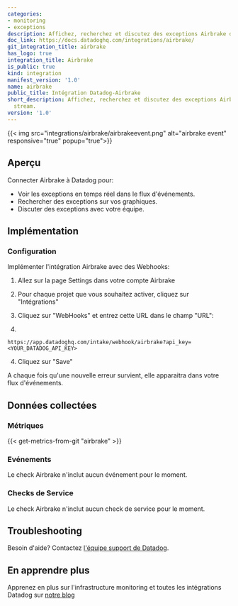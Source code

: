```yaml
---
categories:
- monitoring
- exceptions
description: Affichez, recherchez et discutez des exceptions Airbrake dans votre flux d'événements.
doc_link: https://docs.datadoghq.com/integrations/airbrake/
git_integration_title: airbrake
has_logo: true
integration_title: Airbrake
is_public: true
kind: integration
manifest_version: '1.0'
name: airbrake
public_title: Intégration Datadog-Airbrake
short_description: Affichez, recherchez et discutez des exceptions Airbrake dans votre flux d'événements.
  stream.
version: '1.0'
---
```


{{< img src="integrations/airbrake/airbrakeevent.png" alt="airbrake event" responsive="true" popup="true">}}

## Aperçu

Connecter Airbrake à Datadog pour:

  * Voir les exceptions en temps réel dans le flux d'événements.
  * Rechercher des exceptions sur vos graphiques.
  * Discuter des exceptions avec votre équipe.

## Implémentation
### Configuration

Implémenter l'intégration Airbrake avec des Webhooks:

1. Allez sur la page Settings dans votre compte Airbrake

2. Pour chaque projet que vous souhaitez activer, cliquez sur "Intégrations"

3. Cliquez sur "WebHooks" et entrez cette URL dans le champ "URL":
4. 
```
https://app.datadoghq.com/intake/webhook/airbrake?api_key=<YOUR_DATADOG_API_KEY>
```

4. Cliquez sur "Save"

A chaque fois qu'une nouvelle erreur survient, elle apparaitra dans votre flux d'événements.

## Données collectées
### Métriques
{{< get-metrics-from-git "airbrake" >}}

### Evénements
Le check Airbrake n'inclut aucun événement pour le moment.

### Checks de Service
Le check Airbrake n'inclut aucun check de service pour le moment.

## Troubleshooting
Besoin d'aide? Contactez  [l'équipe support de Datadog](http://docs.datadoghq.com/help/).

## En apprendre plus
Apprenez en plus sur l'infrastructure monitoring et toutes les intégrations Datadog sur [notre blog](https://www.datadoghq.com/blog/)
